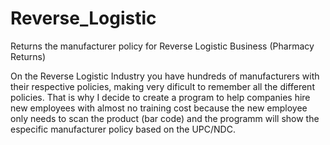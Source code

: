 # Reverse_Logistic
Returns the manufacturer policy for Reverse Logistic Business (Pharmacy Returns)

On the Reverse Logistic Industry you have hundreds of manufacturers with their respective policies, making very dificult to remember all the different policies. That is why I decide to create a program to help companies hire new employees with almost no training cost because the new employee only needs to scan the product (bar code) and the programm will show the especific manufacturer policy based on the UPC/NDC.
